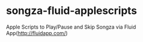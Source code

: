 songza-fluid-applescripts
=========================
Apple Scripts to Play/Pause and Skip Songza via Fluid App(http://fluidapp.com/)